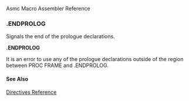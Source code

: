 Asmc Macro Assembler Reference

### .ENDPROLOG

Signals the end of the prologue declarations.

**.ENDPROLOG**

It is an error to use any of the prologue declarations outside of the region between PROC FRAME and .ENDPROLOG.

#### See Also

[Directives Reference](readme.md)